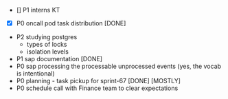 - [] P1 interns KT
- [x] P0 oncall pod task distribution [DONE]
- P2 studying postgres 
  - types of locks
  - isolation levels
- P1 sap documentation [DONE]
- P0 sap processing the processable unprocessed events (yes, the vocab is intentional)
- P0 planning - task pickup for sprint-67 [DONE] [MOSTLY]
- P0 schedule call with Finance team to clear expectations